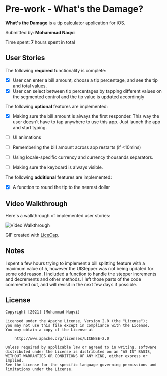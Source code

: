 # Pre-work - What's the Damage?

**What's the Damage** is a tip calculator application for iOS.

Submitted by: **Mohammad Naqvi**

Time spent: **7** hours spent in total

## User Stories

The following **required** functionality is complete:

* [x] User can enter a bill amount, choose a tip percentage, and see the tip and total values.
* [x] User can select between tip percentages by tapping different values on the segmented control and the tip value is updated accordingly

The following **optional** features are implemented:

* [x] Making sure the bill amount is always the first responder. This way the user doesn't have to tap anywhere to use this app. Just launch the app and start typing.
* [ ] UI animations
* [ ] Remembering the bill amount across app restarts (if <10mins)
* [ ] Using locale-specific currency and currency thousands separators.
* [ ] Making sure the keyboard is always visible. 


The following **additional** features are implemented:

- [x] A function to round the tip to the nearest dollar 

## Video Walkthrough
 
Here's a walkthrough of implemented user stories:

<img src='https://i.imgur.com/a/1yEtq7v.gif' title='Video Walkthrough' width='' alt='Video Walkthrough' />

GIF created with [LiceCap](http://www.cockos.com/licecap/).

## Notes

I spent a few hours trying to implement a bill splitting feature with a maximum value of 5, however the UIStepper was not being updated for some odd reason. I included a function to handle the stepper increments and decrements and other methods. I left those parts of the code commented out, and will revisit in the next few days if possible. 

## License

    Copyright [2021] [Mohammad Naqvi]

    Licensed under the Apache License, Version 2.0 (the "License");
    you may not use this file except in compliance with the License.
    You may obtain a copy of the License at

        http://www.apache.org/licenses/LICENSE-2.0

    Unless required by applicable law or agreed to in writing, software
    distributed under the License is distributed on an "AS IS" BASIS,
    WITHOUT WARRANTIES OR CONDITIONS OF ANY KIND, either express or implied.
    See the License for the specific language governing permissions and
    limitations under the License.
